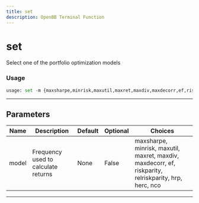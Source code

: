 ```yaml
---
title: set
description: OpenBB Terminal Function
---
```


# set

Select one of the portfolio optimization models

### Usage

```python
usage: set -m {maxsharpe,minrisk,maxutil,maxret,maxdiv,maxdecorr,ef,riskparity,relriskparity,hrp,herc,nco}
```

---

## Parameters

| Name | Description | Default | Optional | Choices |
| ---- | ----------- | ------- | -------- | ------- |
| model | Frequency used to calculate returns | None | False | maxsharpe, minrisk, maxutil, maxret, maxdiv, maxdecorr, ef, riskparity, relriskparity, hrp, herc, nco |

---
